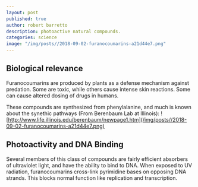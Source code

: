 ```yaml
---
layout: post
published: true
author: robert barretto
description: photoactive natural compounds.
categories: science
image: "/img/posts//2018-09-02-furanocoumarins-a21d44e7.png"
---
```


## Biological relevance
Furanocoumarins are produced by plants as a defense mechanism against predation.  Some are toxic, while others cause intense skin reactions.  Some can cause altered dosing of drugs in humans.

These compounds are synthesized from phenylalanine, and much is known about the synethic pathways (From Berenbaum Lab at Illinois): ![http://www.life.illinois.edu/berenbaum/newpage1.htm](/img/posts//2018-09-02-furanocoumarins-a21d44e7.png)

## Photoactivity and DNA Binding
Several members of this class of compounds are fairly efficient absorbers of ultraviolet light, and have the ability to bind to DNA.  When exposed to UV radiation, furanocoumarins cross-link pyrimidine bases on opposing DNA strands.  This blocks normal function like replication and transcription.
